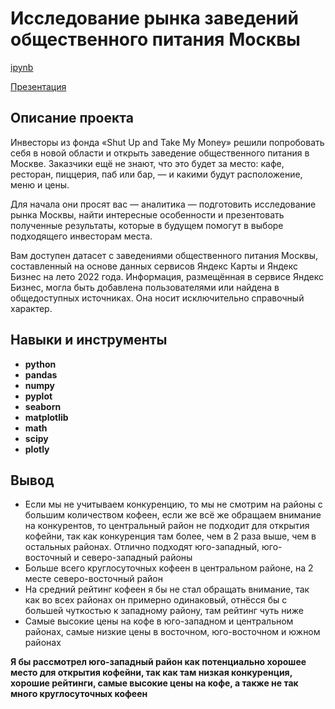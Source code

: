 # Исследование рынка заведений общественного питания Москвы

[ipynb](https://github.com/volovik-denis/yandex-practicum/blob/main/DA%2011%20Moscow_restaurants/Исследование%20рынка%20заведений%20общественного%20питания%20Москвы.ipynb)

[Презентация](https://github.com/volovik-denis/yandex-practicum/blob/main/DA%2011%20Moscow_restaurants/Исследование%20рынка%20заведений%20общественного%20питания%20Москвы.pdf)

## Описание проекта

Инвесторы из фонда «Shut Up and Take My Money» решили попробовать себя в новой области и открыть заведение общественного питания в Москве. Заказчики ещё не знают, что это будет за место: кафе, ресторан, пиццерия, паб или бар, — и какими будут расположение, меню и цены.

Для начала они просят вас — аналитика — подготовить исследование рынка Москвы, найти интересные особенности и презентовать полученные результаты, которые в будущем помогут в выборе подходящего инвесторам места.

Вам доступен датасет с заведениями общественного питания Москвы, составленный на основе данных сервисов Яндекс Карты и Яндекс Бизнес на лето 2022 года. Информация, размещённая в сервисе Яндекс Бизнес, могла быть добавлена пользователями или найдена в общедоступных источниках. Она носит исключительно справочный характер.

## Навыки и инструменты

- **python**
- **pandas**
- **numpy**
- **pyplot**
- **seaborn**
- **matplotlib**
- **math**
- **scipy**
- **plotly**

## Вывод

* Если мы не учитываем конкуренцию, то мы не смотрим на районы с большим количеством кофеен, если же всё же обращаем внимание на конкурентов, то центральный район не подходит для открытия кофейни, так как конкуренция там более, чем в 2 раза выше, чем в остальных районах. Отлично подходят юго-западный, юго-восточный и северо-западный районы
* Больше всего круглосуточных кофеен в центральном районе, на 2 месте северо-восточный район
* На средний рейтинг кофеен я бы не стал обращать внимание, так как во всех районах он примерно одинаковый, отнёсся бы с большей чуткостью к западному району, там рейтинг чуть ниже
* Самые высокие цены на кофе в юго-западном и центральном районах, самые низкие цены в восточном, юго-восточном и южном районах

**Я бы рассмотрел юго-западный район как потенциально хорошее место для открытия кофейни, так как там низкая конкуренция, хорошие рейтинги, самые высокие цены на кофе, а также не так много круглосуточных кофеен**
